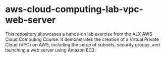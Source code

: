 # aws-cloud-computing-lab-vpc-web-server
This repository showcases a hands-on lab exercise from the ALX AWS Cloud Computing Course. It demonstrates the creation of a Virtual Private Cloud (VPC) on AWS, including the setup of subnets, security groups, and launching a web server using Amazon EC2.

